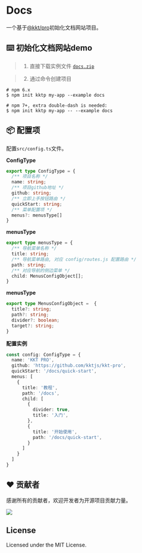 Docs
===

一个基于[@kkt/pro](https://github.com/kktjs/kkt-pro)初始化文档网站项目。

##  ⌨️ 初始化文档网站demo

> 1. 直接下载实例文件
[`docs.zip`](https://kktjs.github.io/kkt-pro/zip/docs.zip)

> 2. 通过命令创建项目

```shell
# npm 6.x
$ npm init kktp my-app --example docs

# npm 7+, extra double-dash is needed:
$ npm init kktp my-app -- --example docs
```
## 📦 配置项

配置`src/config.ts`文件。

**ConfigType**
```ts
export type ConfigType = {
  /** 项目名称 */
  name: string;
  /** 项目github地址 */
  github: string;
  /** 立即上手按钮路由 */
  quickStart: string;
  /** 菜单配置项 */
  menus?: menusType[]
}
```

**menusType**
```ts
export type menusType = {
  /** 导航菜单名称 */
  title: string;
  /** 导航菜单路由, 对应 config/routes.js 配置路由 */
  path: string;
  /** 对应导航的侧边菜单 */
  child: MenusConfigObject[];
}
```

**menusType**
```ts
export type MenusConfigObject =  {
  title?: string;
  path?: string;
  divider?: boolean;
  target?: string;
}
```

**配置实例**
```ts
const config: ConfigType = {
  name: 'KKT PRO',
  github: 'https://github.com/kktjs/kkt-pro',
  quickStart: '/docs/quick-start',
  menus: [
    {
      title: '教程',
      path: '/docs',
      child: [
        {
          divider: true,
          title: '入门',
        },
        {
          title: '开始使用',
          path: '/docs/quick-start',
        }
      ]
    }
  ]
}
```


##  ❤️ 贡献者

感谢所有的贡献者，欢迎开发者为开源项目贡献力量。

<a href="https://github.com/uiwjs/uiw-admin/graphs/contributors">
  <img src="https://uiwjs.github.io/uiw-admin/CONTRIBUTORS.svg" />
</a>

## License

Licensed under the MIT License.
